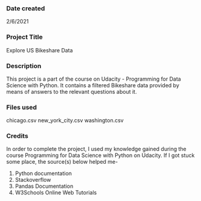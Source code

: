 ### Date created
2/6/2021

### Project Title
Explore US Bikeshare Data

### Description
This project is a part of the course on Udacity - Programming for Data Science with Python. It contains a filtered Bikeshare data provided by means of answers to the relevant questions about it.

### Files used
chicago.csv
new_york_city.csv
washington.csv

### Credits
In order to complete the project, I used my knowledge gained during the course Programming for Data Science with Python on Udacity. If I got stuck some place, the source(s) below helped me-

1. Python documentation
2. Stackoverflow
3. Pandas Documentation
4. W3Schools Online Web Tutorials
